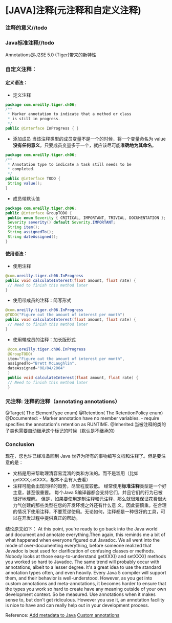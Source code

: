 # [JAVA]注释(元注释和自定义注释)

### 注释的意义//todo
### Java标准注释//todo
Annotations是J2SE 5.0 (Tiger)带来的新特性
### 自定义注释：
#### 定义语法：
- 定义注释
```java
package com.oreilly.tiger.ch06;
/**
 * Marker annotation to indicate that a method or class
 * is still in progress.
 */
public @interface InProgress { }
```
- 添加成员
  当该注释类型的成员变量不是一个的时候，将一个变量命名为 value **没有任何意义**。只要成员变量多于一个，就应该尽可能**准确地为其命名**。
```java
package com.oreilly.tiger.ch06;
/**
 * Annotation type to indicate a task still needs to be
 * completed.
 */
public @interface TODO {
 String value();
}
```
- 成员带默认值
```java
package com.oreilly.tiger.ch06;
public @interface GroupTODO {
 public enum Severity { CRITICAL, IMPORTANT, TRIVIAL, DOCUMENTATION };
 Severity severity() default Severity.IMPORTANT;
 String item();
 String assignedTo();
 String dateAssigned();
}
```

#### 使用语法：
- 使用注释
```java
@com.oreilly.tiger.ch06.InProgress
public void calculateInterest(float amount, float rate) {
 // Need to finish this method later
}
```
- 使用带成员的注释：简写形式
```java
@com.oreilly.tiger.ch06.InProgress
@TODO("Figure out the amount of interest per month")
public void calculateInterest(float amount, float rate) {
 // Need to finish this method later
}
```
- 使用带成员的注释：加长版形式
```java
 @com.oreilly.tiger.ch06.InProgress
 @GroupTODO(
 item="Figure out the amount of interest per month",
 assignedTo="Brett McLaughlin",
 dateAssigned="08/04/2004"
 )
 public void calculateInterest(float amount, float rate) {
 // Need to finish this method later
 }
```
### 元注释: 注释的注释（annotating annotations）
@Target( The ElementType enum)
@Retention( The RetentionPolicy enum)
@Documented: 
	- Marker annotation have no member variables.
	- require specifies the annotation's retention as RUNTIME.
@Inherited:当被注释的类的子类也需要自动继承这个标记的时候（默认是不继承的）

### Conclusion
现在，您也许已经准备回到 Java 世界为所有的事物编写文档和注释了。但是要注意的是：
- 文档是用来帮助理清容易混淆的类和方法的。而不是滥用（比如getXXX,setXXX，根本不会有人去看）
- 注释可能会出现同样的趋势，尽管程度较低。 经常使用**标准注释**类型是一个好主意，甚至很重要。 每个Java 5编译器都会支持它们，并且它们的行为已被很好地理解。 但是，如果要使用定制注释和元注释，那么就很难保证花费很大力气创建的那些类型在您的开发环境之外还有什么意 义。因此要慎重。在合理的情况下使用注释，不要荒谬使用。无论如何，注释都是一种很好的工具，可以在开发过程中提供真正的帮助。

结论原文如下：
At this point, you're ready to go back into the Java world and document and annotate everything.Then again, this reminds me a bit of what happened when everyone figured out Javadoc. We all
went into the mode of over-documenting everything, before someone realized that Javadoc is best used for clarification of confusing classes or methods. Nobody looks at those easy-to-understand getXXX() and setXXX() methods you worked so hard to Javadoc.
The same trend will probably occur with annotations, albeit to a lesser degree. It's a great idea to use the standard annotation types often, and even heavily. Every Java 5 compiler will support them, and their behavior is well-understood. However, as you get into custom annotations and
meta-annotations, it becomes harder to ensure that the types you work so hard to create have any meaning outside of your own development context. So be measured. Use annotations when it makes sense to, but don't get ridiculous. However you use it, an annotation facility is nice to have and can really help out in your development process.


Reference:
[Add metadata to Java](https://www.ibm.com/developerworks/library/j-annotate1/j-annotate1-pdf.pdf)
[Custom annotations](https://www.ibm.com/developerworks/library/j-annotate2/j-annotate2-pdf.pdf)